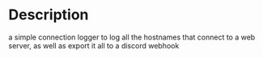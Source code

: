 # Description
a simple connection logger to log all the hostnames that connect to a web server, as well as export it all to a discord webhook
